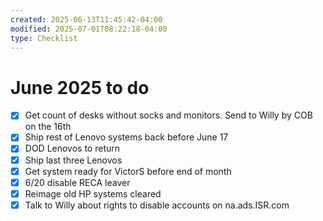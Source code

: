 ```yaml
---
created: 2025-06-13T11:45:42-04:00
modified: 2025-07-01T08:22:18-04:00
type: Checklist
---
```


# June 2025 to do

- [x] Get count of desks without socks and monitors. Send to Willy by COB on the 16th
- [x] Ship rest of Lenovo systems back before June 17
- [x] DOD Lenovos to return 
- [x] Ship last three Lenovos 
- [x] Get system ready for VictorS before end of month
- [x] 6/20 disable RECA leaver
- [x] Reimage old HP systems cleared
- [x] Talk to Willy about rights to disable accounts on na.ads.ISR.com
